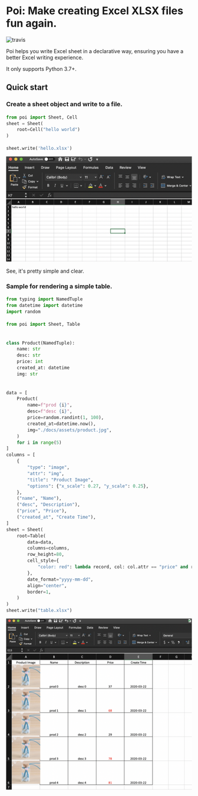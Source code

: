 # Poi: Make creating Excel XLSX files fun again.

![travis](https://travis-ci.org/baoshishu/poi.svg?branch=master)

Poi helps you write Excel sheet in a declarative way, ensuring you have a better Excel writing experience.

It only supports Python 3.7+.

## Quick start

### Create a sheet object and write to a file.

```python
from poi import Sheet, Cell
sheet = Sheet(
    root=Cell("hello world")
)

sheet.write('hello.xlsx')
```

![hello](./docs/assets/hello.png)

See, it's pretty simple and clear.


### Sample for rendering a simple table.

```python
from typing import NamedTuple
from datetime import datetime
import random

from poi import Sheet, Table


class Product(NamedTuple):
    name: str
    desc: str
    price: int
    created_at: datetime
    img: str


data = [
    Product(
        name=f"prod {i}",
        desc=f"desc {i}",
        price=random.randint(1, 100),
        created_at=datetime.now(),
        img="./docs/assets/product.jpg",
    )
    for i in range(5)
]
columns = [
    {
        "type": "image",
        "attr": "img",
        "title": "Product Image",
        "options": {"x_scale": 0.27, "y_scale": 0.25},
    },
    ("name", "Name"),
    ("desc", "Description"),
    ("price", "Price"),
    ("created_at", "Create Time"),
]
sheet = Sheet(
    root=Table(
        data=data,
        columns=columns,
        row_height=80,
        cell_style={
            "color: red": lambda record, col: col.attr == "price" and record.price > 50
        },
        date_format="yyyy-mm-dd",
        align="center",
        border=1,
    )
)
sheet.write("table.xlsx")
```

![table](./docs/assets/table.png)
